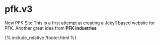# pfk.v3
New PFK Site
This is a first attempt at creating a Jekyll based website for PFK.
Another great idea
from **PFK Industries**

{% include_relative /footer.html %}
